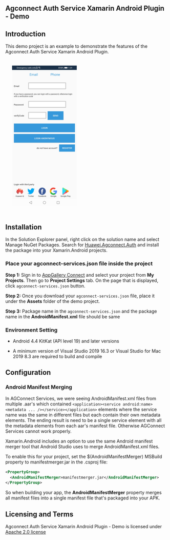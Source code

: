 ## Agconnect Auth Service Xamarin Android Plugin - Demo

##  Introduction

This demo project is an example to demonstrate the features of the Agconnect Auth Service Xamarin Android Plugin.

<img src="../.docs/mainPageAndroid.jpg" width = 40% height = 40% style="margin:1.5em">

## Installation

In the Solution Explorer panel, right click on the solution name and select Manage NuGet Packages. Search for [Huawei.Agconnect.Auth](https://www.nuget.org/packages/Huawei.Agconnect.Auth) and install the package into your Xamarin.Android projects.

### Place your agconnect-services.json file inside the project

**Step 1:** Sign in to [AppGallery Connect](https://developer.huawei.com/consumer/en/service/josp/agc/index.html) and select your project from **My Projects**. 
Then go to **Project Settings** tab. On the page that is displayed, click `agconnect-services.json` button.

**Step 2:** Once you download your `agconnect-services.json` file, place it under the **Assets** folder of the demo project.

**Step 3:** Package name in the `agconnect-services.json` and the package name in the **AndroidManifest.xml** file should be same

### Environment Setting

- Android 4.4 KitKat (API level 19) and later versions

- A minimum version of Visual Studio 2019 16.3 or Visual Studio for Mac 2019 8.3 are required to build and compile

## Configuration

### Android Manifest Merging

In AGConnect Services, we were seeing AndroidManifest.xml files from multiple .aar's which contained ```<application><service android:name><metadata ... /></service></application>``` elements where the service name was the same in different files but each contain their own metadata elements. The ending result is need to be a single service element with all the metadata elements from each aar's manifest file. Otherwise AGConnect Services cannot work properly.

Xamarin.Android includes an option to use the same Android manifest merger tool that Android Studio uses to merge AndroidManifest.xml files. 

To enable this for your project, set the $(AndroidManifestMerger) MSBuild property to manifestmerger.jar in the .csproj file:

```xml
<PropertyGroup>
  <AndroidManifestMerger>manifestmerger.jar</AndroidManifestMerger>
</PropertyGroup>
```

So when building your app, the  **AndroidManifestMerger** property  merges all manifest files into a single manifest file that's packaged into your APK.

## Licensing and Terms

Agconnect Auth Service Xamarin Android Plugin - Demo is licensed under [Apache 2.0 license](LICENSE)